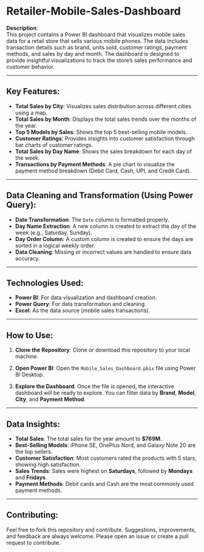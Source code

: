 # Retailer-Mobile-Sales-Dashboard

**Description**:  
This project contains a Power BI dashboard that visualizes mobile sales data for a retail store that sells various mobile phones. The data includes transaction details such as brand, units sold, customer ratings, payment methods, and sales by day and month. The dashboard is designed to provide insightful visualizations to track the store’s sales performance and customer behavior.

---

## Key Features:
- **Total Sales by City**: Visualizes sales distribution across different cities using a map.
- **Total Sales by Month**: Displays the total sales trends over the months of the year.
- **Top 5 Models by Sales**: Shows the top 5 best-selling mobile models.
- **Customer Ratings**: Provides insights into customer satisfaction through bar charts of customer ratings.
- **Total Sales by Day Name**: Shows the sales breakdown for each day of the week.
- **Transactions by Payment Methods**: A pie chart to visualize the payment method breakdown (Debit Card, Cash, UPI, and Credit Card).

---

## Data Cleaning and Transformation (Using Power Query):
- **Date Transformation**: The `Date` column is formatted properly.
- **Day Name Extraction**: A new column is created to extract the day of the week (e.g., Saturday, Sunday).
- **Day Order Column**: A custom column is created to ensure the days are sorted in a logical weekly order.
- **Data Cleaning**: Missing or incorrect values are handled to ensure data accuracy.

---

## Technologies Used:
- **Power BI**: For data visualization and dashboard creation.
- **Power Query**: For data transformation and cleaning.
- **Excel**: As the data source (mobile sales transactions).

---

## How to Use:
1. **Clone the Repository**: 
   Clone or download this repository to your local machine.

2. **Open Power BI**: 
   Open the `Mobile_Sales_Dashboard.pbix` file using Power BI Desktop.

3. **Explore the Dashboard**: 
   Once the file is opened, the interactive dashboard will be ready to explore. You can filter data by **Brand**, **Model**, **City**, and **Payment Method**.

---

## Data Insights:
- **Total Sales**: The total sales for the year amount to **$769M**.
- **Best-Selling Models**: iPhone SE, OnePlus Nord, and Galaxy Note 20 are the top sellers.
- **Customer Satisfaction**: Most customers rated the products with 5 stars, showing high satisfaction.
- **Sales Trends**: Sales were highest on **Saturdays**, followed by **Mondays** and **Fridays**.
- **Payment Methods**: Debit cards and Cash are the most commonly used payment methods.

---

## Contributing:
Feel free to fork this repository and contribute. Suggestions, improvements, and feedback are always welcome. Please open an issue or create a pull request to contribute.

